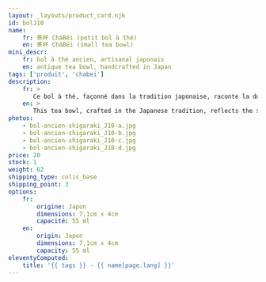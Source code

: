 ```yaml
---
layout: _layouts/product_card.njk
id: bolJ10
name:
    fr: 茶杯 CháBēi (petit bol à thé) 
    en: 茶杯 CháBēi (small tea bowl)
mini_descr:
    fr: bol à thé ancien, artisanal japonais
    en: antique tea bowl, handcrafted in Japan
tags: ['produit', 'chabei']
description: 
    fr: >
       Ce bol à thé, façonné dans la tradition japonaise, raconte la douceur de la terre et les reflets d’un lac paisible. Avec sa texture irrégulière et ses teintes naturelles,<!--more--> il invite à ralentir et à se reconnecter à l’essentiel. Sa forme évasée apporte une touche de légèreté. Simple et plein de charme, il est idéal pour savourer un moment de thé en toute sérénité.
    en: >
       This tea bowl, crafted in the Japanese tradition, reflects the softness of the earth and the peaceful shimmer of a lake. Its irregular texture and natural tones<!--more--> invite you to slow down and reconnect with what truly matters. The flared shape adds a touch of lightness. Simple and full of charm, it’s perfect for enjoying a serene tea moment.
photos:
    - bol-ancien-shigaraki_J10-a.jpg
    - bol-ancien-shigaraki_J10-b.jpg
    - bol-ancien-shigaraki_J10-c.jpg
    - bol-ancien-shigaraki_J10-d.jpg
price: 20
stock: 1
weight: 62 
shipping_type: colis_base
shipping_point: 3
options:
    fr:
        origine: Japon
        dimensions: 7,1cm x 4cm
        capacité: 55 ml
    en:
        origin: Japon
        dimensions: 7,1cm x 4cm
        capacity: 55 ml
eleventyComputed:
    title: '{{ tags }} - {{ name[page.lang] }}'
---
```

